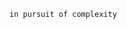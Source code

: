 `in pursuit of complexity`

<!---
krukah/krukah is a ✨ special ✨ repository because its `README.md` (this file) appears on your GitHub profile.
You can click the Preview link to take a look at your changes.
--->
